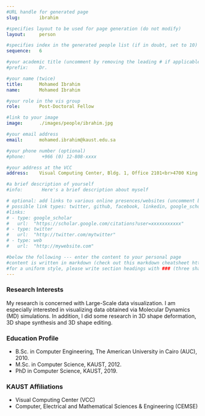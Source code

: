```yaml
---
#URL handle for generated page
slug:       ibrahim

#specifies layout to be used for page generation (do not modify)
layout: 	person

#specifies index in the generated people list (if in doubt, set to 10)
sequence:	6

#your academic title (uncomment by removing the leading # if applicable)
#prefix:    Dr.

#your name (twice)
title:		Mohamed Ibrahim
name:       Mohamed Ibrahim

#your role in the vis group
role:       Post-Doctoral Fellow

#link to your image
image:      ./images/people/ibrahim.jpg

#your email address
email:      mohamed.ibrahim@kaust.edu.sa

#your phone number (optional)
#phone:      +966 (0) 12-808-xxxx

#your address at the VCC
address:    Visual Computing Center, Bldg. 1, Office 2101<br>4700 King Abdullah University of Science and Technology<br>Thuwal 23955-6900, Saudi Arabia

#a brief description of yourself
#info:       Here's a brief description about myself

# optional: add links to various online presences/websites (uncomment by removing the leading # if applicable)
# possible link types: twitter, github, facebook, linkedin, google_scholar, google_plus, instagram, skype, youtube, vimeo, flickr, web (use the latter for all other link types)
#links:
# - type: google_scholar
#   url:  "https://scholar.google.com/citations?user=xxxxxxxxxxx"
# - type: twitter
#   url:  "http://twitter.com/mytwitter"
# - type: web
#   url:  "http://mywebsite.com"

#below the following --- enter the content to your personal page
#content is written in markdown (check out this markdown cheatsheet https://github.com/adam-p/markdown-here/wiki/Markdown-Cheatsheet)
#for a uniform style, please write section headings with ### (three sharps)
---
```

### Research Interests
​My research is concerned with Large-Scale data visualization.  I am especially interested in visualizing data obtained via Molecular Dynamics (MD) simulations.  In addition, I did some research in 3D shape deformation, 3D shape synthesis and 3D shape editing.

### Education Profile
- B.Sc. in Computer Engineering, The American University in Cairo (AUC), 2010.
- M.Sc. in Computer Science, KAUST, 2012.
- PhD in Computer Science, KAUST, 2019.

### KAUST Affiliations
- ​Visual Computing Center (VCC)
- Computer, Electrical and Mathematical Sciences & Engineering (CEMSE)